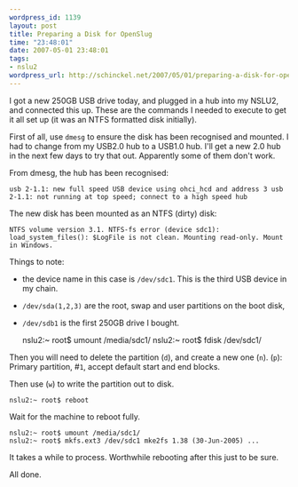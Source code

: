 ```yaml
--- 
wordpress_id: 1139
layout: post
title: Preparing a Disk for OpenSlug
time: "23:48:01"
date: 2007-05-01 23:48:01
tags: 
- nslu2
wordpress_url: http://schinckel.net/2007/05/01/preparing-a-disk-for-openslug/
---
```

I got a new 250GB USB drive today, and plugged in a hub into my NSLU2, and connected this up. These are the commands I needed to execute to get it all set up (it was an NTFS formatted disk initially). 

First of all, use `dmesg` to ensure the disk has been recognised and mounted. I had to change from my USB2.0 hub to a USB1.0 hub. I'll get a new 2.0 hub in the next few days to try that out. Apparently some of them don't work. 

From dmesg, the hub has been recognised: 

    usb 2-1.1: new full speed USB device using ohci_hcd and address 3 usb 2-1.1: not running at top speed; connect to a high speed hub

The new disk has been mounted as an NTFS (dirty) disk: 

    NTFS volume version 3.1. NTFS-fs error (device sdc1): load_system_files(): $LogFile is not clean. Mounting read-only. Mount in Windows.

Things to note: 
* the device name in this case is `/dev/sdc1`. This is the third USB device in my chain. 
* `/dev/sda(1,2,3)` are the root, swap and user partitions on the boot disk, 
* `/dev/sdb1` is the first 250GB drive I bought. 

    nslu2:~ root$ umount /media/sdc1/
    nslu2:~ root$ fdisk /dev/sdc1/

Then you will need to delete the partition (`d`), and create a new one (`n`). (`p`): Primary partition, #`1`, accept default start and end blocks. 

Then use (`w`) to write the partition out to disk. 

    nslu2:~ root$ reboot
    
Wait for the machine to reboot fully. 

    nslu2:~ root$ umount /media/sdc1/ 
    nslu2:~ root$ mkfs.ext3 /dev/sdc1 mke2fs 1.38 (30-Jun-2005) ...

It takes a while to process. Worthwhile rebooting after this just to be sure. 

All done. 
